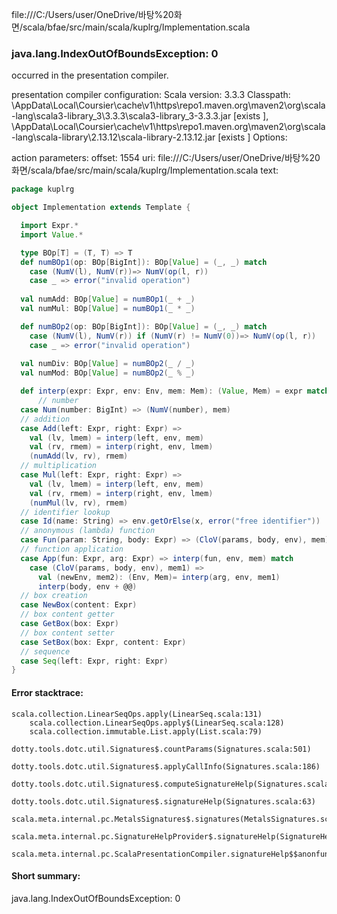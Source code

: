 file:///C:/Users/user/OneDrive/바탕%20화면/scala/bfae/src/main/scala/kuplrg/Implementation.scala
### java.lang.IndexOutOfBoundsException: 0

occurred in the presentation compiler.

presentation compiler configuration:
Scala version: 3.3.3
Classpath:
<HOME>\AppData\Local\Coursier\cache\v1\https\repo1.maven.org\maven2\org\scala-lang\scala3-library_3\3.3.3\scala3-library_3-3.3.3.jar [exists ], <HOME>\AppData\Local\Coursier\cache\v1\https\repo1.maven.org\maven2\org\scala-lang\scala-library\2.13.12\scala-library-2.13.12.jar [exists ]
Options:



action parameters:
offset: 1554
uri: file:///C:/Users/user/OneDrive/바탕%20화면/scala/bfae/src/main/scala/kuplrg/Implementation.scala
text:
```scala
package kuplrg

object Implementation extends Template {

  import Expr.*
  import Value.*

  type BOp[T] = (T, T) => T
  def numBOp1(op: BOp[BigInt]): BOp[Value] = (_, _) match
    case (NumV(l), NumV(r))=> NumV(op(l, r))
    case _ => error("invalid operation")
  
  val numAdd: BOp[Value] = numBOp1(_ + _)
  val numMul: BOp[Value] = numBOp1(_ * _)

  def numBOp2(op: BOp[BigInt]): BOp[Value] = (_, _) match
    case (NumV(l), NumV(r)) if (NumV(r) != NumV(0))=> NumV(op(l, r))
    case _ => error("invalid operation")
  
  val numDiv: BOp[Value] = numBOp2(_ / _)
  val numMod: BOp[Value] = numBOp2(_ % _)

  def interp(expr: Expr, env: Env, mem: Mem): (Value, Mem) = expr match
      // number
  case Num(number: BigInt) => (NumV(number), mem)
  // addition
  case Add(left: Expr, right: Expr) =>
    val (lv, lmem) = interp(left, env, mem)
    val (rv, rmem) = interp(right, env, lmem)
    (numAdd(lv, rv), rmem)
  // multiplication
  case Mul(left: Expr, right: Expr) =>
    val (lv, lmem) = interp(left, env, mem)
    val (rv, rmem) = interp(right, env, lmem)
    (numMul(lv, rv), rmem)
  // identifier lookup
  case Id(name: String) => env.getOrElse(x, error("free identifier"))
  // anonymous (lambda) function
  case Fun(param: String, body: Expr) => (CloV(params, body, env), mem)
  // function application
  case App(fun: Expr, arg: Expr) => interp(fun, env, mem) match
    case (CloV(params, body, env), mem1) => 
      val (newEnv, mem2): (Env, Mem)= interp(arg, env, mem1)
      interp(body, env + @@)
  // box creation
  case NewBox(content: Expr)
  // box content getter
  case GetBox(box: Expr)
  // box content setter
  case SetBox(box: Expr, content: Expr)
  // sequence
  case Seq(left: Expr, right: Expr)
}

```



#### Error stacktrace:

```
scala.collection.LinearSeqOps.apply(LinearSeq.scala:131)
	scala.collection.LinearSeqOps.apply$(LinearSeq.scala:128)
	scala.collection.immutable.List.apply(List.scala:79)
	dotty.tools.dotc.util.Signatures$.countParams(Signatures.scala:501)
	dotty.tools.dotc.util.Signatures$.applyCallInfo(Signatures.scala:186)
	dotty.tools.dotc.util.Signatures$.computeSignatureHelp(Signatures.scala:94)
	dotty.tools.dotc.util.Signatures$.signatureHelp(Signatures.scala:63)
	scala.meta.internal.pc.MetalsSignatures$.signatures(MetalsSignatures.scala:17)
	scala.meta.internal.pc.SignatureHelpProvider$.signatureHelp(SignatureHelpProvider.scala:51)
	scala.meta.internal.pc.ScalaPresentationCompiler.signatureHelp$$anonfun$1(ScalaPresentationCompiler.scala:435)
```
#### Short summary: 

java.lang.IndexOutOfBoundsException: 0